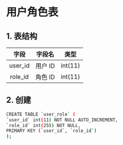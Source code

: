 # 用户角色表

## 1. 表结构

|  字段   | 字段名  |  类型   |
| :-----: | :-----: | :-----: |
| user_id | 用户 ID | int(11) |
| role_id | 角色 ID | int(11) |

## 2. 创建

```bash
CREATE TABLE `user_role` (
`user_id` int(11) NOT NULL AUTO_INCREMENT,
`role_id` int(255) NOT NULL,
PRIMARY KEY (`user_id`, `role_id`)
);

```
